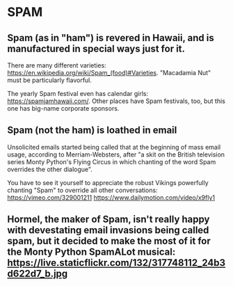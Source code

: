 # SPAM

## Spam (as in "ham") is revered in Hawaii, and is manufactured in special ways just for it.

There are many different varieties: https://en.wikipedia.org/wiki/Spam_(food)#Varieties.  "Macadamia Nut" must be particularly flavorful.

The yearly Spam festival even has calendar girls: https://spamjamhawaii.com/.  Other places have Spam festivals, too, but this one has big-name corporate sponsors.

## Spam (not the ham) is loathed in email

Unsolicited emails started being called that at the beginning of mass email usage, according to Merriam-Websters, after "a skit on the British television series Monty Python's Flying Circus in which chanting of the word Spam overrides the other dialogue".

You have to see it yourself to appreciate the robust Vikings powerfully chanting "Spam" to override all other conversations:  
https://vimeo.com/329001211
https://www.dailymotion.com/video/x9fly1

## Hormel, the maker of Spam, isn't really happy with devestating email invasions being called spam, but it decided to make the most of it for the Monty Python SpamALot musical: https://live.staticflickr.com/132/317748112_24b3d622d7_b.jpg
